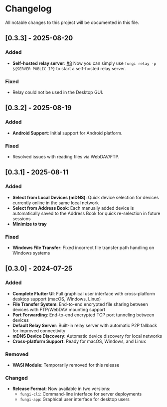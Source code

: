 # Changelog

All notable changes to this project will be documented in this file.

## [0.3.3] - 2025-08-20

### Added

- **Self-hosted relay server**: [#8](https://github.com/enbop/fungi/pull/8) Now you can simply use `fungi relay -p ${SERVER_PUBLIC_IP}` to start a self-hosted relay server.

### Fixed

- Relay could not be used in the Desktop GUI.

## [0.3.2] - 2025-08-19

### Added

- **Android Support**: Initial support for Android platform.

### Fixed

- Resolved issues with reading files via WebDAV/FTP.

## [0.3.1] - 2025-08-11

### Added
- **Select from Local Devices (mDNS)**: Quick device selection for devices currently online in the same local network
- **Select from Address Book**: Each manually added device is automatically saved to the Address Book for quick re-selection in future sessions
- **Minimize to tray**

### Fixed
- **Windows File Transfer**: Fixed incorrect file transfer path handling on Windows systems

## [0.3.0] - 2024-07-25

### Added
- **Complete Flutter UI**: Full graphical user interface with cross-platform desktop support (macOS, Windows, Linux)
- **File Transfer System**: End-to-end encrypted file sharing between devices with FTP/WebDAV mounting support
- **Port Forwarding**: End-to-end encrypted TCP port tunneling between devices
- **Default Relay Server**: Built-in relay server with automatic P2P fallback for improved connectivity
- **mDNS Device Discovery**: Automatic device discovery for local networks
- **Cross-platform Support**: Ready for macOS, Windows, and Linux

### Removed
- **WASI Module**: Temporarily removed for this release

### Changed
- **Release Format**: Now available in two versions:
  - `fungi-cli`: Command-line interface for server deployments
  - `fungi-app`: Graphical user interface for desktop users

